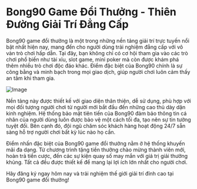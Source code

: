 # Bong90 Game Đổi Thưởng - Thiên Đường Giải Trí Đẳng Cấp

Bong90 game đổi thưởng là một trong những nền tảng giải trí trực tuyến nổi bật nhất hiện nay, mang đến cho người dùng trải nghiệm đẳng cấp với vô vàn trò chơi hấp dẫn. Tại đây, bạn không chỉ có cơ hội tham gia vào các trò chơi phổ biến như tài xỉu, slot game, mini poker mà còn được khám phá thêm nhiều trò chơi độc đáo khác. Điểm đặc biệt của Bong90 chính là sự công bằng và minh bạch trong mọi giao dịch, giúp người chơi luôn cảm thấy an tâm khi tham gia.

![Image](https://github.com/user-attachments/assets/bd51ea9f-0666-407b-a7a7-98ead6de688c)

Nền tảng này được thiết kế với giao diện thân thiện, dễ sử dụng, phù hợp với mọi đối tượng người chơi từ người mới bắt đầu đến những cao thủ dày dặn kinh nghiệm. Hệ thống bảo mật tiên tiến của Bong90 đảm bảo thông tin cá nhân của người dùng luôn được bảo vệ một cách tối đa, tạo nên sự tin tưởng tuyệt đối. Bên cạnh đó, đội ngũ chăm sóc khách hàng hoạt động 24/7 sẵn sàng hỗ trợ người chơi bất kỳ lúc nào họ cần.

Điểm nhấn đặc biệt của Bong90 game đổi thưởng nằm ở hệ thống khuyến mãi đa dạng. Từ chương trình tặng tiền thưởng chào mừng thành viên mới, hoàn trả tiền cược, đến các sự kiện quay số may mắn với giá trị giải thưởng khủng. Tất cả đều được thiết kế để mang lại lợi ích lớn nhất cho người chơi.

Hãy đăng ký ngay hôm nay và trải nghiệm thế giới giải trí đỉnh cao tại Bong90 game đổi thưởng!